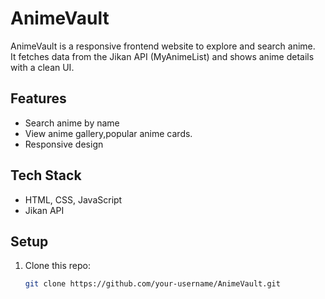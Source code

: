 # AnimeVault

AnimeVault is a responsive frontend website to explore and search anime.  
It fetches data from the Jikan API (MyAnimeList) and shows anime details with a clean UI.

## Features
- Search anime by name
- View anime gallery,popular anime cards.
- Responsive design

## Tech Stack
- HTML, CSS, JavaScript
- Jikan API

## Setup
1. Clone this repo:
   ```bash
   git clone https://github.com/your-username/AnimeVault.git 
